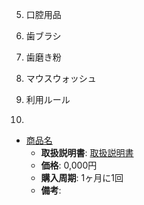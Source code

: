 05. 口腔用品
  01. 歯ブラシ
  02. 歯磨き粉
  03. マウスウォッシュ
  04. 利用ルール

01.

- [商品名](official-page)
  - **取扱説明書**: [取扱説明書](manual-page-url)
  - **価格**: 0,000円
  - **購入周期**: 1ヶ月に1回
  - **備考**:
